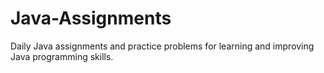 # Java-Assignments
Daily Java assignments and practice problems for learning and improving Java programming skills.
